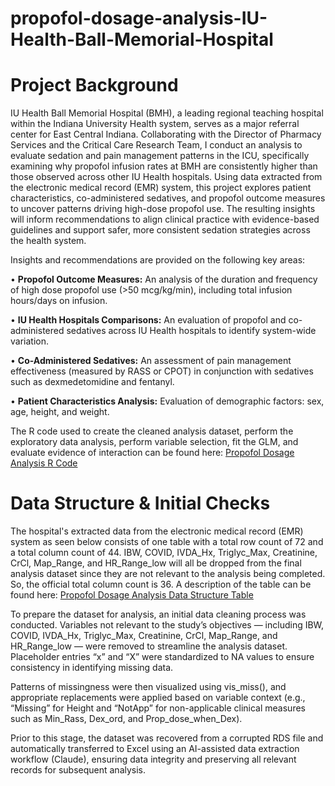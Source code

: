 # propofol-dosage-analysis-IU-Health-Ball-Memorial-Hospital

# Project Background
IU Health Ball Memorial Hospital (BMH), a leading regional teaching hospital within the Indiana University Health system, serves as a major referral center for East Central Indiana. Collaborating with the Director of Pharmacy Services and the Critical Care Research Team, I conduct an analysis to evaluate sedation and pain management patterns in the ICU, specifically examining why propofol infusion rates at BMH are consistently higher than those observed across other IU Health hospitals. Using data extracted from the electronic medical record (EMR) system, this project explores patient characteristics, co-administered sedatives, and propofol outcome measures to uncover patterns driving high-dose propofol use. The resulting insights will inform recommendations to align clinical practice with evidence-based guidelines and support safer, more consistent sedation strategies across the health system.

Insights and recommendations are provided on the following key areas:

•	**Propofol Outcome Measures:** An analysis of the duration and frequency of high dose propofol use (>50 mcg/kg/min), including total infusion hours/days on infusion.

• **IU Health Hospitals Comparisons:** An evaluation of propofol and co-administered sedatives across IU Health hospitals to identify system-wide variation.

•	**Co-Administered Sedatives:** An assessment of pain management effectiveness (measured by RASS or CPOT) in conjunction with sedatives such as dexmedetomidine and fentanyl.

•	**Patient Characteristics Analysis:** Evaluation of demographic factors: sex, age, height, and weight.


The R code used to create the cleaned analysis dataset, perform the exploratory data analysis, perform variable selection, fit the GLM, and evaluate evidence of interaction can be found here: [Propofol Dosage Analysis R Code](https://github.com/jasminsc16/propofol-dosage-analysis-IU-Health-Ball-Memorial-Hospital/blob/main/Propofol%20Dosage%20Analysis%20IU%20Health%20Ball%20Memorial%20Hospital.Rmd)



# Data Structure & Initial Checks

The hospital's extracted data from the electronic medical record (EMR) system as seen below consists of one table with a total row count of 72 and a total column count of 44. IBW, COVID, IVDA_Hx, Triglyc_Max, Creatinine, CrCl, Map_Range, and HR_Range_low will all be dropped from the final analysis dataset since they are not relevant to the analysis being completed. So, the official total column count is 36. A description of the table can be found here: [Propofol Dosage Analysis Data Structure Table](https://github.com/jasminsc16/propofol-dosage-analysis-IU-Health-Ball-Memorial-Hospital/blob/main/Propofol%20Project_Data%20Structure%20Table.jpeg)

To prepare the dataset for analysis, an initial data cleaning process was conducted. Variables not relevant to the study’s objectives — including IBW, COVID, IVDA_Hx, Triglyc_Max, Creatinine, CrCl, Map_Range, and HR_Range_low — were removed to streamline the analysis dataset. Placeholder entries “x” and “X” were standardized to NA values to ensure consistency in identifying missing data.

Patterns of missingness were then visualized using vis_miss(), and appropriate replacements were applied based on variable context (e.g., “Missing” for Height and “NotApp” for non-applicable clinical measures such as Min_Rass, Dex_ord, and Prop_dose_when_Dex).

Prior to this stage, the dataset was recovered from a corrupted RDS file and automatically transferred to Excel using an AI-assisted data extraction workflow (Claude), ensuring data integrity and preserving all relevant records for subsequent analysis.


